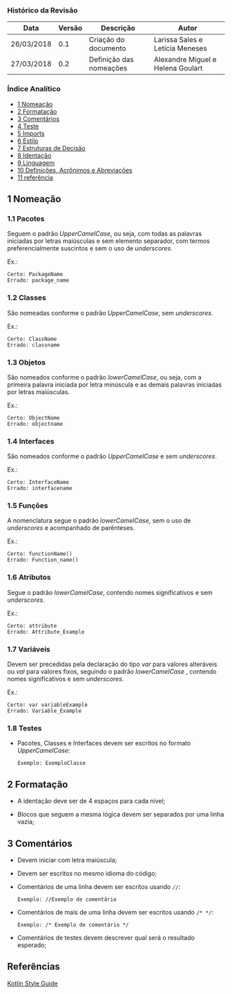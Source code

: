 ### Histórico da Revisão
| Data | Versão | Descrição | Autor |
|---|---|---|---|
| 26/03/2018 | 0.1 | Criação do documento | Larissa Sales e Letícia Meneses |
| 27/03/2018 | 0.2 | Definição das nomeações | Alexandre Miguel e Helena Goulart |


### Índice Analítico

* [1 Nomeação](#1-nomeação)
* [2 Formatação](#2-formatação)
* [3 Comentários](#3-comentários)
* [4 Teste](#4-teste)
* [5 Imports](#5-imports)
* [6 Estilo](#6-estilo-da-Model)
* [7 Estruturas de Decisão](7-#estruturas-de-decisão)
* [8 Identação](#8-identação)
* [9 Linguagem](#9-linguagem)
* [10 Definições, Acrônimos e Abreviações](#10-definições-acrônimos-e-abreviações)
* [11 referência](#11-referência)



## 1 Nomeação
### 1.1 Pacotes
  Seguem o padrão _UpperCamelCase_, ou seja, com todas as palavras iniciadas por letras maiúsculas e sem elemento separador, com termos preferencialmente suscintos e sem o uso de _underscores_.

  Ex.:

  ```
  Certo: PackageName
  Errado: package_name
  ```

### 1.2 Classes
  São nomeadas conforme o padrão _UpperCamelCase_, sem _underscores_.

  Ex.:

  ```
  Certo: ClassName
  Errado: classname
  ```

### 1.3 Objetos
  São nomeados conforme o padrão _lowerCamelCase_, ou seja, com a primeira palavra iniciada por letra minúscula e as demais palavras iniciadas por letras maiúsculas.

  Ex.:

  ```
  Certo: ObjectName
  Errado: objectname
  ```

### 1.4 Interfaces
  São nomeados conforme o padrão _UpperCamelCase_ e sem _underscores_.

  Ex.:

  ```
  Certo: InterfaceName
  Errado: interfacename
  ```

### 1.5 Funções
  A nomenclatura segue o padrão _lowerCamelCase_, sem o uso de _underscores_ e acompanhado de parênteses.

  Ex.:

  ```
  Certo: functionName()
  Errado: Function_name()
  ```


### 1.6 Atributos
  Segue o padrão _lowerCamelCase_, contendo nomes significativos e sem _underscores_.

  Ex.:

  ```
  Certo: attribute
  Errado: Attribute_Example
  ```


### 1.7 Variáveis
  Devem ser precedidas pela declaração do tipo _var_ para valores alteráveis ou _val_ para valores fixos, seguindo o padrão _lowerCamelCase_ , contendo nomes significativos e sem _underscores_.

  Ex.:

  ```
  Certo: var variableExample
  Errado: Variable_Example
  ```


### 1.8 Testes


* Pacotes, Classes e Interfaces devem ser escritos no formato _UpperCamelCase_:

  ``
  Exemplo: ExemploClasse
  ``

## 2 Formatação

* A identação deve ser de 4 espaços para cada nível;

* Blocos que seguem a mesma lógica devem ser separados por uma linha vazia;

## 3 Comentários

* Devem iniciar com letra maiúscula;

* Devem ser escritos no mesmo idioma do código;

* Comentários de uma linha devem ser escritos usando `//`:

  ``
  Exemplo: //Exemplo de comentário
  ``

* Comentários de mais de uma linha devem ser escritos usando `/* */`:

    `Exemplo: /* Exemplo de comentário */`

* Comentários de testes devem descrever qual será o resultado esperado;



## Referências
[Kotlin Style Guide](https://kotlinlang.org/docs/reference/coding-conventions.html)

